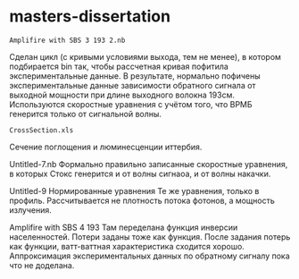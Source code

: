 # masters-dissertation
 	Amplifire with SBS 3 193 2.nb
  Сделан цикл (с кривыми условиями выхода, тем не менее), в котором подбирается bin так, чтобы рассчетная кривая пофитила 
экспериментальные данные.
В результате, нормально пофичены экспериментальные данные зависимости обратного сигнала от выходной мощности при длине выходного волокна 193см.
Используются скоростные уравнения с учётом того, что ВРМБ генерится только от сигнальной волны.

 	CrossSection.xls
  Сечение поглощения и люминесценции иттербия.
  
  Untitled-7.nb
  Формально правильно записанные скоростные уравнения, в которых Стокс генерится и от волны сигнаоа, и от волны накачки.
  
 Untitled-9 Нормированные уравнения
 Те же уравнения, только в профиль.
 Рассчитывается не плотность потока фотонов, а мощность излучения.
 
 Amplifire with SBS 4 193
Там переделана функция инверсии населенностей.
Потери заданы тоже как функция.
После задания потерь как функции, ватт-ваттная характеристика сходится хорошо.
Аппроксимация экспериментальных данных по обратному сигналу пока что не доделана.
 
